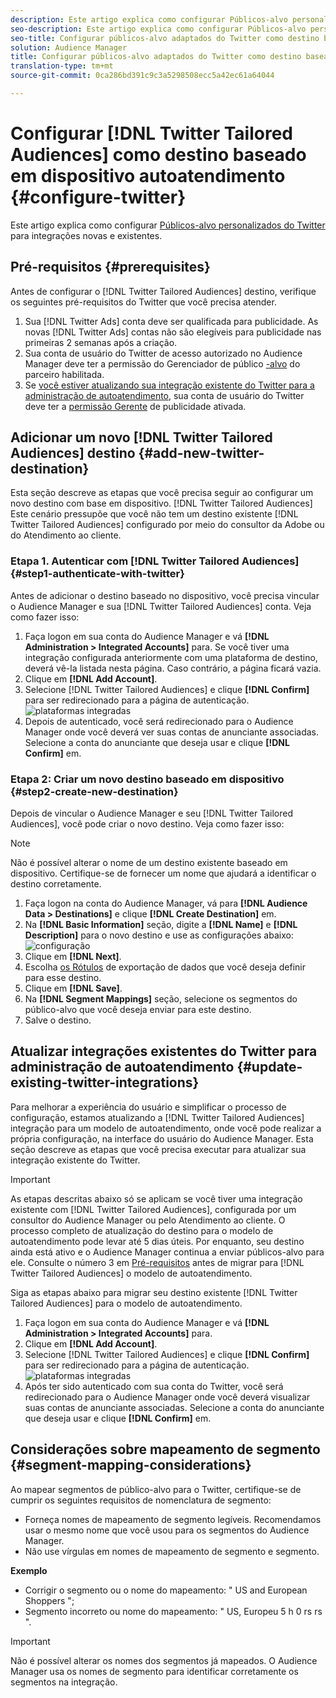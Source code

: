 ```yaml
---
description: Este artigo explica como configurar Públicos-alvo personalizados do Twitter para integrações novas e existentes.
seo-description: Este artigo explica como configurar Públicos-alvo personalizados do Twitter para integrações novas e existentes.
seo-title: Configurar públicos-alvo adaptados do Twitter como destino baseado em dispositivo autoatendimento
solution: Audience Manager
title: Configurar públicos-alvo adaptados do Twitter como destino baseado em dispositivo autoatendimento
translation-type: tm+mt
source-git-commit: 0ca286bd391c9c3a5298508ecc5a42ec61a64044

---
```



# Configurar [!DNL Twitter Tailored Audiences] como destino baseado em dispositivo autoatendimento {#configure-twitter}

Este artigo explica como configurar [Públicos-alvo personalizados do Twitter](https://business.twitter.com/en/targeting/tailored-audiences.html) para integrações novas e existentes.

## Pré-requisitos {#prerequisites}

Antes de configurar o [!DNL Twitter Tailored Audiences] destino, verifique os seguintes pré-requisitos do Twitter que você precisa atender.

1. Sua [!DNL Twitter Ads] conta deve ser qualificada para publicidade. As novas [!DNL Twitter Ads] contas não são elegíveis para publicidade nas primeiras 2 semanas após a criação.
2. Sua conta de usuário do Twitter de acesso autorizado no Audience Manager deve ter a permissão do Gerenciador de público [-alvo](https://business.twitter.com/en/help/troubleshooting/multi-user-login-faq.html#accesslevels) do parceiro habilitada.
3. Se [você estiver atualizando sua integração existente do Twitter para a administração de autoatendimento](#update-existing-twitter-integrations), sua conta de usuário do Twitter deve ter a [permissão Gerente](https://business.twitter.com/en/help/troubleshooting/multi-user-login-faq.html#accesslevels) de publicidade ativada.



## Adicionar um novo [!DNL Twitter Tailored Audiences] destino {#add-new-twitter-destination}

Esta seção descreve as etapas que você precisa seguir ao configurar um novo destino com base em dispositivo. [!DNL Twitter Tailored Audiences] Este cenário pressupõe que você não tem um destino existente [!DNL Twitter Tailored Audiences] configurado por meio do consultor da Adobe ou do Atendimento ao cliente.

### Etapa 1. Autenticar com [!DNL Twitter Tailored Audiences]{#step1-authenticate-with-twitter}

Antes de adicionar o destino baseado no dispositivo, você precisa vincular o Audience Manager e sua [!DNL Twitter Tailored Audiences] conta. Veja como fazer isso:

1. Faça logon em sua conta do Audience Manager e vá **[!DNL Administration > Integrated Accounts]** para. Se você tiver uma integração configurada anteriormente com uma plataforma de destino, deverá vê-la listada nesta página. Caso contrário, a página ficará vazia.
2. Clique em **[!DNL Add Account]**.
3. Selecione [!DNL Twitter Tailored Audiences] e clique **[!DNL Confirm]** para ser redirecionado para a página de autenticação. ![plataformas integradas](assets/dbd-integrated-platforms.png)
4. Depois de autenticado, você será redirecionado para o Audience Manager onde você deverá ver suas contas de anunciante associadas. Selecione a conta do anunciante que deseja usar e clique **[!DNL Confirm]** em.

### Etapa 2: Criar um novo destino baseado em dispositivo {#step2-create-new-destination}

Depois de vincular o Audience Manager e seu [!DNL Twitter Tailored Audiences], você pode criar o novo destino. Veja como fazer isso:

>[!NOTE]
>
>Não é possível alterar o nome de um destino existente baseado em dispositivo. Certifique-se de fornecer um nome que ajudará a identificar o destino corretamente.

1. Faça logon na conta do Audience Manager, vá para **[!DNL Audience Data > Destinations]** e clique **[!DNL Create Destination]** em.
2. Na **[!DNL Basic Information]** seção, digite a **[!DNL Name]** e **[!DNL Description]** para o novo destino e use as configurações abaixo: ![configuração](assets/dbd-new-basic.png)
3. Clique em **[!DNL Next]**.
4. Escolha [os Rótulos](/help/using/features/data-export-controls.md#controls-labels) de exportação de dados que você deseja definir para esse destino.
5. Clique em **[!DNL Save]**.
6. Na **[!DNL Segment Mappings]** seção, selecione os segmentos do público-alvo que você deseja enviar para este destino.
7. Salve o destino.

## Atualizar integrações existentes do Twitter para administração de autoatendimento {#update-existing-twitter-integrations}

Para melhorar a experiência do usuário e simplificar o processo de configuração, estamos atualizando a [!DNL Twitter Tailored Audiences] integração para um modelo de autoatendimento, onde você pode realizar a própria configuração, na interface do usuário do Audience Manager. Esta seção descreve as etapas que você precisa executar para atualizar sua integração existente do Twitter.

>[!IMPORTANT]
>
>As etapas descritas abaixo só se aplicam se você tiver uma integração existente com [!DNL Twitter Tailored Audiences], configurada por um consultor do Audience Manager ou pelo Atendimento ao cliente. O processo completo de atualização do destino para o modelo de autoatendimento pode levar até 5 dias úteis. Por enquanto, seu destino ainda está ativo e o Audience Manager continua a enviar públicos-alvo para ele.
> Consulte o número 3 em [Pré-requisitos](#prerequisites) antes de migrar para [!DNL Twitter Tailored Audiences] o modelo de autoatendimento.

Siga as etapas abaixo para migrar seu destino existente [!DNL Twitter Tailored Audiences] para o modelo de autoatendimento.

1. Faça logon em sua conta do Audience Manager e vá **[!DNL Administration > Integrated Accounts]** para.
2. Clique em **[!DNL Add Account]**.
3. Selecione [!DNL Twitter Tailored Audiences] e clique **[!DNL Confirm]** para ser redirecionado para a página de autenticação. ![plataformas integradas](assets/dbd-integrated-platforms.png)
4. Após ter sido autenticado com sua conta do Twitter, você será redirecionado para o Audience Manager onde você deverá visualizar suas contas de anunciante associadas. Selecione a conta do anunciante que deseja usar e clique **[!DNL Confirm]** em.

## Considerações sobre mapeamento de segmento {#segment-mapping-considerations}

Ao mapear segmentos de público-alvo para o Twitter, certifique-se de cumprir os seguintes requisitos de nomenclatura de segmento:

* Forneça nomes de mapeamento de segmento legíveis. Recomendamos usar o mesmo nome que você usou para os segmentos do Audience Manager.
* Não use vírgulas em nomes de mapeamento de segmento e segmento.

**Exemplo**

* Corrigir o segmento ou o nome do mapeamento: " US and European Shoppers ";
* Segmento incorreto ou nome do mapeamento: " US, Europeu 5 h 0 rs rs ".

>[!IMPORTANT]
>
>Não é possível alterar os nomes dos segmentos já mapeados. O Audience Manager usa os nomes de segmento para identificar corretamente os segmentos na integração.